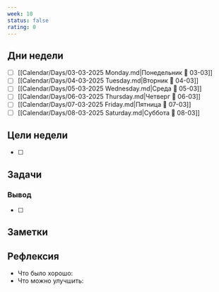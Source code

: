 ```yaml
---
week: 10
status: false
rating: 0
---
```

## Дни недели

- [ ] [[Calendar/Days/03-03-2025 Monday.md|Понедельник 📅 03-03]]
- [ ] [[Calendar/Days/04-03-2025 Tuesday.md|Вторник 📅 04-03]]
- [ ] [[Calendar/Days/05-03-2025 Wednesday.md|Среда 📅 05-03]]
- [ ] [[Calendar/Days/06-03-2025 Thursday.md|Четверг 📅 06-03]]
- [ ] [[Calendar/Days/07-03-2025 Friday.md|Пятница 📅 07-03]]
- [ ] [[Calendar/Days/08-03-2025 Saturday.md|Суббота 📅 08-03]]

## Цели недели

- [ ]

## Задачи

### Вывод

- [ ]

## Заметки

## Рефлексия

- Что было хорошо:
- Что можно улучшить: